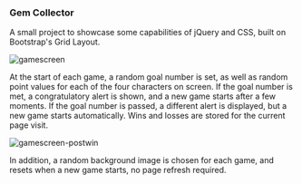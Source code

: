 ### Gem Collector

A small project to showcase some capabilities of jQuery and CSS, built on Bootstrap's Grid Layout.

![gamescreen](https://user-images.githubusercontent.com/46268838/61596970-ba148e00-abcf-11e9-9325-e83e32bb0352.png)

At the start of each game, a random goal number is set, as well as random point values for each of the four characters on screen. If the goal number is met, a congratulatory alert is shown, and a new game starts after a few moments. If the goal number is passed, a different alert is displayed, but a new game starts automatically. Wins and losses are stored for the current page visit.

![gamescreen-postwin](https://user-images.githubusercontent.com/46268838/61596976-cc8ec780-abcf-11e9-9937-6666836d04ee.png)

In addition, a random background image is chosen for each game, and resets when a new game starts, no page refresh required.
